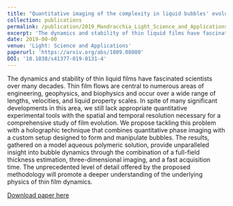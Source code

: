 ```yaml
---
title: "Quantitative imaging of the complexity in liquid bubbles' evolution reveals the dynamics of film retraction"
collection: publications
permalink: /publication/2019_Mandracchia_Light_Science_and_Applications
excerpt: 'The dynamics and stability of thin liquid films have fascinated scientists over many decades. Thin film flows are central to numerous areas of engineering, geophysics, and biophysics and occur over a wide range of lengths, velocities, and liquid property scales. In spite of many significant developments in this area, we still lack appropriate quantitative experimental tools with the spatial and temporal resolution necessary for a comprehensive study of film evolution. We propose tackling this problem with a holographic technique that combines quantitative phase imaging with a custom setup designed to form and manipulate bubbles. The results, gathered on a model aqueous polymeric solution, provide unparalleled insight into bubble dynamics through the combination of a full-field thickness estimation, three-dimensional imaging, and a fast acquisition time. The unprecedented level of detail offered by the proposed methodology will promote a deeper understanding of the underlying physics of thin film dynamics.'
date: 2019-00-00
venue: 'Light: Science and Applications'
paperurl: 'https://arxiv.org/abs/1809.08080'
DOI: '10.1038/s41377-019-0131-4'
---
```

The dynamics and stability of thin liquid films have fascinated scientists over many decades. Thin film flows are central to numerous areas of engineering, geophysics, and biophysics and occur over a wide range of lengths, velocities, and liquid property scales. In spite of many significant developments in this area, we still lack appropriate quantitative experimental tools with the spatial and temporal resolution necessary for a comprehensive study of film evolution. We propose tackling this problem with a holographic technique that combines quantitative phase imaging with a custom setup designed to form and manipulate bubbles. The results, gathered on a model aqueous polymeric solution, provide unparalleled insight into bubble dynamics through the combination of a full-field thickness estimation, three-dimensional imaging, and a fast acquisition time. The unprecedented level of detail offered by the proposed methodology will promote a deeper understanding of the underlying physics of thin film dynamics.

[Download paper here](https://arxiv.org/abs/1809.08080)
